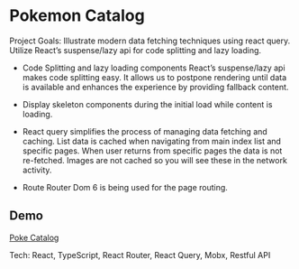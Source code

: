 # Pokemon Catalog

Project Goals: Illustrate modern data fetching techniques using react query. Utilize React’s suspense/lazy api for code splitting and lazy loading.

- Code Splitting and lazy loading components
  React’s suspense/lazy api makes code splitting easy. It allows us to postpone rendering until data is available and enhances the experience by providing fallback content.

- Display skeleton components during the initial load while content is loading.

- React query simplifies the process of managing data fetching and caching. List data is cached when navigating from main index list and specific pages. When user returns from specific pages the data is not re-fetched. Images are not cached so you will see these in the network activity.

- Route Router Dom 6 is being used for the page routing.

## Demo

[Poke Catalog](https://uiblox.github.io/react-mobx-pokeCatalog/)

Tech: React, TypeScript, React Router, React Query, Mobx, Restful API
